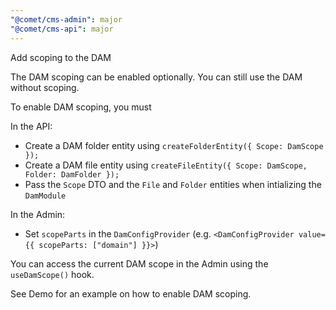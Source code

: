 ```yaml
---
"@comet/cms-admin": major
"@comet/cms-api": major
---
```


Add scoping to the DAM

The DAM scoping can be enabled optionally. You can still use the DAM without scoping.

To enable DAM scoping, you must

In the API:

-   Create a DAM folder entity using `createFolderEntity({ Scope: DamScope });`
-   Create a DAM file entity using `createFileEntity({ Scope: DamScope, Folder: DamFolder });`
-   Pass the `Scope` DTO and the `File` and `Folder` entities when intializing the `DamModule`

In the Admin:

-   Set `scopeParts` in the `DamConfigProvider` (e.g. `<DamConfigProvider value={{ scopeParts: ["domain"] }}>`)

You can access the current DAM scope in the Admin using the `useDamScope()` hook.

See Demo for an example on how to enable DAM scoping.
